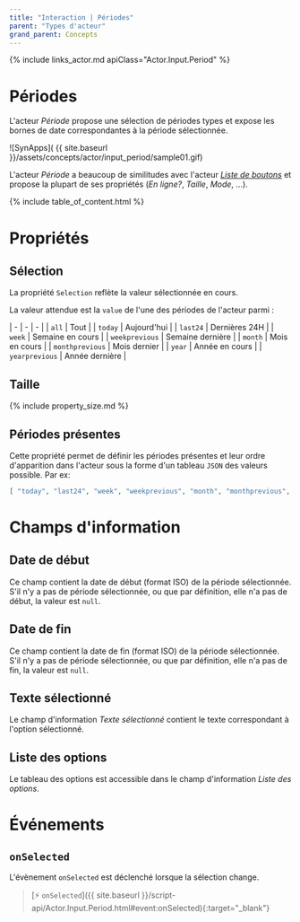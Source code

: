 ```yaml
---
title: "Interaction | Périodes"
parent: "Types d'acteur"
grand_parent: Concepts
---
```


{% include links_actor.md apiClass="Actor.Input.Period" %}

# Périodes

L'acteur *Période* propose une sélection de périodes types et expose les bornes de date correspondantes à la période sélectionnée.

![SynApps]( {{ site.baseurl }}/assets/concepts/actor/input_period/sample01.gif)

L'acteur *Période* a beaucoup de similitudes avec l'acteur [*Liste de boutons*](./input-button-list.md) et propose la plupart de ses propriétés (*En ligne?*, *Taille*, *Mode*, ...).

{% include table_of_content.html %}

# Propriétés

## Sélection

La propriété `Selection` reflète la valeur sélectionnée en cours.

La valeur attendue est la `value` de l'une des périodes de l'acteur parmi :

| - | - | - |
| `all` | Tout |
| `today` | Aujourd'hui |
| `last24` | Dernières 24H |
| `week` | Semaine en cours |
| `weekprevious` | Semaine dernière |
| `month` | Mois en cours |
| `monthprevious` | Mois dernier |
| `year` | Année en cours |
| `yearprevious` | Année dernière |

## Taille

{% include property_size.md %}

## Périodes présentes

Cette propriété permet de définir les périodes présentes et leur ordre d'apparition dans l'acteur sous la forme d'un tableau `JSON` des valeurs possible. Par ex:
```json
[ "today", "last24", "week", "weekprevious", "month", "monthprevious", "year", "yearprevious" ]
```

# Champs d'information

## Date de début

Ce champ contient la date de début (format ISO) de la période sélectionnée. S'il n'y a pas de période sélectionnée, ou que par définition, elle n'a pas de début, la valeur est `null`.

## Date de fin

Ce champ contient la date de fin (format ISO) de la période sélectionnée. S'il n'y a pas de période sélectionnée, ou que par définition, elle n'a pas de fin, la valeur est `null`.

## Texte sélectionné

Le champ d'information *Texte sélectionné* contient le texte correspondant à l'option sélectionné.

## Liste des options

Le tableau des options est accessible dans le champ d'information *Liste des options*.

# Événements

## `onSelected`

L'évènement `onSelected` est déclenché lorsque la sélection change.

> [⚡ `onSelected`]({{ site.baseurl }}/script-api/Actor.Input.Period.html#event:onSelected){:target="_blank"}
